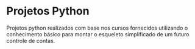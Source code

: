 # Projetos Python

Projetos python realizados com base nos cursos fornecidos utilizando o conhecimento básico para montar o esqueleto simplificado de um futuro controle de contas.
